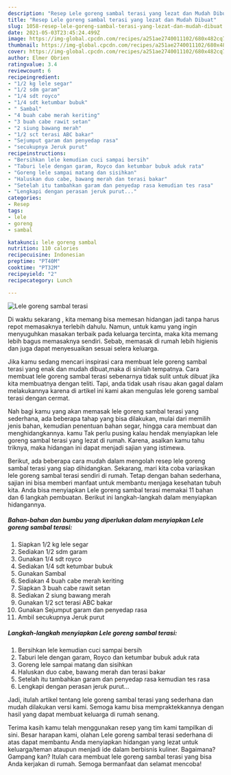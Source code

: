 ```yaml
---
description: "Resep Lele goreng sambal terasi yang lezat dan Mudah Dibuat"
title: "Resep Lele goreng sambal terasi yang lezat dan Mudah Dibuat"
slug: 1058-resep-lele-goreng-sambal-terasi-yang-lezat-dan-mudah-dibuat
date: 2021-05-03T23:45:24.499Z
image: https://img-global.cpcdn.com/recipes/a251ae2740011102/680x482cq70/lele-goreng-sambal-terasi-foto-resep-utama.jpg
thumbnail: https://img-global.cpcdn.com/recipes/a251ae2740011102/680x482cq70/lele-goreng-sambal-terasi-foto-resep-utama.jpg
cover: https://img-global.cpcdn.com/recipes/a251ae2740011102/680x482cq70/lele-goreng-sambal-terasi-foto-resep-utama.jpg
author: Elmer Obrien
ratingvalue: 3.4
reviewcount: 6
recipeingredient:
- "1/2 kg lele segar"
- "1/2 sdm garam"
- "1/4 sdt royco"
- "1/4 sdt ketumbar bubuk"
- " Sambal"
- "4 buah cabe merah keriting"
- "3 buah cabe rawit setan"
- "2 siung bawang merah"
- "1/2 sct terasi ABC bakar"
- "Sejumput garam dan penyedap rasa"
- "secukupnya Jeruk purut"
recipeinstructions:
- "Bersihkan lele kemudian cuci sampai bersih"
- "Taburi lele dengan garam, Royco dan ketumbar bubuk aduk rata"
- "Goreng lele sampai matang dan sisihkan"
- "Haluskan duo cabe, bawang merah dan terasi bakar"
- "Setelah itu tambahkan garam dan penyedap rasa kemudian tes rasa"
- "Lengkapi dengan perasan jeruk purut..."
categories:
- Resep
tags:
- lele
- goreng
- sambal

katakunci: lele goreng sambal 
nutrition: 110 calories
recipecuisine: Indonesian
preptime: "PT40M"
cooktime: "PT32M"
recipeyield: "2"
recipecategory: Lunch

---
```



![Lele goreng sambal terasi](https://img-global.cpcdn.com/recipes/a251ae2740011102/680x482cq70/lele-goreng-sambal-terasi-foto-resep-utama.jpg)

Di waktu  sekarang , kita memang bisa memesan hidangan jadi tanpa harus repot memasaknya terlebih dahulu. Namun, untuk kamu yang ingin menyuguhkan masakan terbaik pada keluarga tercinta, maka kita memang lebih bagus memasaknya sendiri. Sebab, memasak di rumah lebih higienis dan juga dapat menyesuaikan sesuai selera keluarga.

Jika kamu sedang mencari inspirasi cara membuat lele goreng sambal terasi yang enak dan mudah dibuat,maka di sinilah tempatnya. Cara membuat lele goreng sambal terasi  sebenarnya tidak sulit untuk dibuat jika kita membuatnya dengan teliti. Tapi, anda tidak usah risau akan gagal dalam melakukannya 
karena di artikel ini kami akan mengulas lele goreng sambal terasi dengan cermat.  



Nah bagi kamu yang akan memasak lele goreng sambal terasi yang sederhana, ada beberapa tahap yang bisa dilakukan, mulai dari memilih jenis bahan, kemudian penentuan bahan segar, hingga cara membuat dan menghidangkannya. kamu Tak perlu pusing kalau hendak menyiapkan lele goreng sambal terasi yang lezat di rumah. Karena, asalkan kamu  tahu triknya, maka hidangan ini dapat menjadi sajian yang istimewa.

Berikut, ada beberapa cara mudah dalam mengolah resep lele goreng sambal terasi yang siap dihidangkan. Sekarang, mari kita coba variasikan lele goreng sambal terasi sendiri di rumah. Tetap dengan bahan sederhana, sajian ini bisa memberi manfaat untuk membantu menjaga kesehatan tubuh kita. Anda bisa menyiapkan Lele goreng sambal terasi memakai 11 bahan dan 6 langkah pembuatan. Berikut ini langkah-langkah dalam menyiapkan hidangannya.

<!--inarticleads1-->

##### Bahan-bahan dan bumbu yang diperlukan dalam menyiapkan Lele goreng sambal terasi:

1. Siapkan 1/2 kg lele segar
1. Sediakan 1/2 sdm garam
1. Gunakan 1/4 sdt royco
1. Sediakan 1/4 sdt ketumbar bubuk
1. Gunakan  Sambal
1. Sediakan 4 buah cabe merah keriting
1. Siapkan 3 buah cabe rawit setan
1. Sediakan 2 siung bawang merah
1. Gunakan 1/2 sct terasi ABC bakar
1. Gunakan Sejumput garam dan penyedap rasa
1. Ambil secukupnya Jeruk purut




<!--inarticleads2-->

##### Langkah-langkah menyiapkan Lele goreng sambal terasi:

1. Bersihkan lele kemudian cuci sampai bersih
1. Taburi lele dengan garam, Royco dan ketumbar bubuk aduk rata
1. Goreng lele sampai matang dan sisihkan
1. Haluskan duo cabe, bawang merah dan terasi bakar
1. Setelah itu tambahkan garam dan penyedap rasa kemudian tes rasa
1. Lengkapi dengan perasan jeruk purut...




Jadi, itulah artikel tentang  lele goreng sambal terasi  yang sederhana dan mudah dilakukan versi kami. Semoga kamu bisa mempraktekkannya dengan hasil yang dapat membuat keluarga di rumah senang. 

Terima kasih kamu telah menggunakan resep yang tim kami tampilkan di sini. Besar harapan kami, olahan  Lele goreng sambal terasi sederhana di atas dapat membantu Anda menyiapkan hidangan yang lezat untuk keluarga/teman ataupun menjadi ide dalam berbisnis kuliner. Bagaimana? Gampang kan? Itulah cara membuat lele goreng sambal terasi yang bisa Anda kerjakan di rumah. Semoga bermanfaat dan selamat mencoba!

